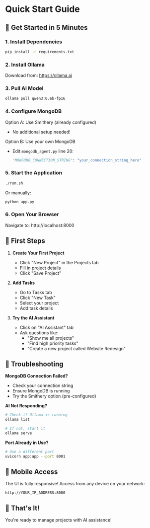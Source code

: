 # Quick Start Guide

## 🚀 Get Started in 5 Minutes

### 1. Install Dependencies
```bash
pip install -r requirements.txt
```

### 2. Install Ollama
Download from: https://ollama.ai

### 3. Pull AI Model
```bash
ollama pull qwen3:0.6b-fp16
```

### 4. Configure MongoDB
Option A: Use Smithery (already configured)
- No additional setup needed!

Option B: Use your own MongoDB
- Edit `mongodb_agent.py` line 20:
  ```python
  "MONGODB_CONNECTION_STRING": "your_connection_string_here"
  ```

### 5. Start the Application
```bash
./run.sh
```

Or manually:
```bash
python app.py
```

### 6. Open Your Browser
Navigate to: http://localhost:8000

## 🎯 First Steps

1. **Create Your First Project**
   - Click "New Project" in the Projects tab
   - Fill in project details
   - Click "Save Project"

2. **Add Tasks**
   - Go to Tasks tab
   - Click "New Task"
   - Select your project
   - Add task details

3. **Try the AI Assistant**
   - Click on "AI Assistant" tab
   - Ask questions like:
     - "Show me all projects"
     - "Find high priority tasks"
     - "Create a new project called Website Redesign"

## 🔧 Troubleshooting

**MongoDB Connection Failed?**
- Check your connection string
- Ensure MongoDB is running
- Try the Smithery option (pre-configured)

**AI Not Responding?**
```bash
# Check if Ollama is running
ollama list

# If not, start it
ollama serve
```

**Port Already in Use?**
```bash
# Use a different port
uvicorn app:app --port 8001
```

## 📱 Mobile Access
The UI is fully responsive! Access from any device on your network:
```
http://YOUR_IP_ADDRESS:8000
```

## 🎉 That's It!
You're ready to manage projects with AI assistance!